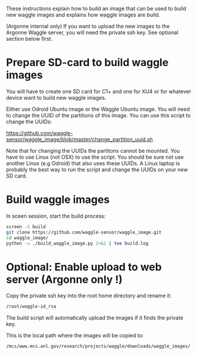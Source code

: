 

These instructions explain how to build an image that can be used to build new waggle images and explains how waggle images are build.

(Argonne internal only) If you want to upload the new images to the Argonne Waggle server, you will need the private ssh key. See optional section below first.

# Prepare SD-card to build waggle images

You will have to create one SD card for C1+ and one for XU4 or for whatever device want to build new waggle images.

Either use Odroid Ubuntu image or the Waggle Ubuntu image. You will need to change the UUID of the partitions of this image. You can use this script to change the UUIDs:

https://github.com/waggle-sensor/waggle_image/blob/master/change_partition_uuid.sh

Note that for changing the UUIDs the partitons cannot be mounted. You have to use Linux (not OSX) to use the script. You should be sure not use another Linux (e.g Odroid) that also uses these UUIDs. A Linux laptop is probably the best way to run the script and change the UUIDs on your new SD card.



# Build waggle images

In sceen session, start the build process:

```bash
screen -S build
git clone https://github.com/waggle-sensor/waggle_image.git
cd waggle_image/
python -u ./build_waggle_image.py 2>&1 | tee build.log
```




# Optional: Enable upload to web server (Argonne only !)


Copy the private ssh key into the root home directory and rename it:
```bash
/root/waggle-id_rsa
```


The build script will automatically upload the images if it finds the private key.


This is the local path where the images will be copied to:
```bash
/mcs/www.mcs.anl.gov/research/projects/waggle/downloads/waggle_images/
```


